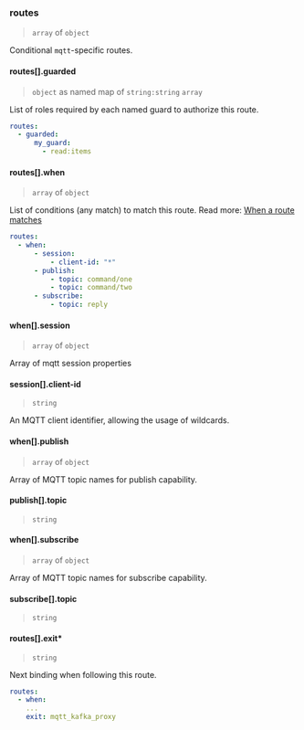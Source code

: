 ### routes

> `array` of `object`

Conditional `mqtt`-specific routes.

#### routes[].guarded

> `object` as named map of `string:string` `array`

List of roles required by each named guard to authorize this route.

```yaml
routes:
  - guarded:
      my_guard:
        - read:items
```

#### routes[].when

> `array` of `object`

List of conditions (any match) to match this route.
Read more: [When a route matches](../../../../concepts/bindings.md#when-a-route-matches)

```yaml
routes:
  - when:
      - session:
          - client-id: "*"
      - publish:
          - topic: command/one
          - topic: command/two
      - subscribe:
          - topic: reply
```

#### when[].session

> `array` of `object`

Array of mqtt session properties

#### session[].client-id

> `string`

An MQTT client identifier, allowing the usage of wildcards.

#### when[].publish

> `array` of `object`

Array of MQTT topic names for publish capability.

#### publish[].topic

> `string`

#### when[].subscribe

> `array` of `object`

Array of MQTT topic names for subscribe capability.

#### subscribe[].topic

> `string`

#### routes[].exit\*

> `string`

Next binding when following this route.

```yaml
routes:
  - when:
    ...
    exit: mqtt_kafka_proxy
```
